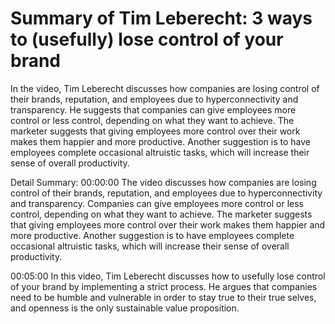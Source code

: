 # Summary of Tim Leberecht: 3 ways to (usefully) lose control of your brand

In the video, Tim Leberecht discusses how companies are losing control of their brands, reputation, and employees due to hyperconnectivity and transparency. He suggests that companies can give employees more control or less control, depending on what they want to achieve. The marketer suggests that giving employees more control over their work makes them happier and more productive. Another suggestion is to have employees complete occasional altruistic tasks, which will increase their sense of overall productivity.

Detail Summary: 
00:00:00
The video discusses how companies are losing control of their brands, reputation, and employees due to hyperconnectivity and transparency. Companies can give employees more control or less control, depending on what they want to achieve. The marketer suggests that giving employees more control over their work makes them happier and more productive. Another suggestion is to have employees complete occasional altruistic tasks, which will increase their sense of overall productivity.

00:05:00
In this video, Tim Leberecht discusses how to usefully lose control of your brand by implementing a strict process. He argues that companies need to be humble and vulnerable in order to stay true to their true selves, and openness is the only sustainable value proposition.

